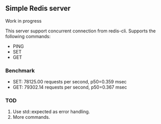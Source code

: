 ## Simple Redis server
Work in progress<br>

This server support concurrent connection from redis-cli.
Supports the following commands:
* PING
* SET
* GET 

### Benchmark
* SET: 78125.00 requests per second, p50=0.359 msec                   
* GET: 79302.14 requests per second, p50=0.367 msec

### TOD
1. Use std::expected as error handling.
2. More commands.